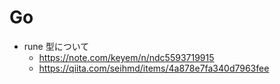 # Go

- rune 型について
  - https://note.com/keyem/n/ndc5593719915
  - https://qiita.com/seihmd/items/4a878e7fa340d7963fee

